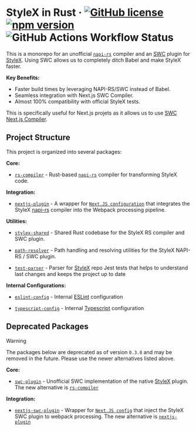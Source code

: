 # StyleX in Rust &middot; [![GitHub license](https://img.shields.io/badge/license-MIT-green.svg)](https://github.com/Dwlad90/stylex-swc-plugin/blob/master/LICENSE) [![npm version](https://img.shields.io/npm/v/@stylexswc/swc-plugin.svg?style=flat)](https://www.npmjs.com/package/@stylexswc/swc-plugin) ![GitHub Actions Workflow Status](https://img.shields.io/github/actions/workflow/status/Dwlad90/stylex-swc-plugin/validate.yml?branch=master&label=Validation)

This is a monorepo for an unofficial [`napi-rs`](https://napi.rs/) compiler and
an [SWC](https://swc.rs/) plugin for
[StyleX](https://github.com/facebook/stylex). Using SWC allows us to completely
ditch Babel and make StyleX faster.

**Key Benefits:**

* Faster build times by leveraging NAPI-RS/SWC instead of Babel.
* Seamless integration with Next.js SWC Compiler.
* Almost 100% compatibility with official StyleX tests.

This is specifically useful for Next.js projets as it allows us to use
[SWC Next.js Compiler](https://nextjs.org/docs/architecture/nextjs-compiler).

## Project Structure

This project is organized into several packages:

**Core:**

* [`rs-compiler`](https://github.com/dwlad90/stylex-swc-plugin/tree/master/crates/stylex-rs-compiler) -
  Rust-based [`napi-rs`](https://napi.rs/) compiler for transforming StyleX code.

**Integration:**

* [`nextjs-plugin`](https://github.com/dwlad90/stylex-swc-plugin/tree/master/packages/nextjs-plugin) -
  A wrapper for [`Next.JS configuration`](https://nextjs.org/docs/app/api-reference/next-config-js) that integrates the StyleX [napi-rs](https://napi.rs/) compiler into the Webpack processing pipeline.

**Utilities:**

* [`stylex-shared`](https://github.com/dwlad90/stylex-swc-plugin/tree/master/crates/stylex-shared) -
 Shared Rust codebase for the StyleX RS compiler and SWC plugin.

* [`path-resolver`](https://github.com/dwlad90/stylex-swc-plugin/tree/master/crates/stylex-path-resolver) -
   Path handling and resolving utilities for the StyleX NAPI-RS / SWC plugin.

* [`test-parser`](https://github.com/dwlad90/stylex-swc-plugin/tree/master/crates/stylex-test-parser) -
  Parser for [StyleX](https://github.com/facebook/stylex) repo Jest tests that
  helps to understand last changes and keeps the project up to date

**Internal Configurations:**

* [`eslint-config`](https://github.com/dwlad90/stylex-swc-plugin/tree/master/packages/eslint-config) -
  Internal [ESLint](https://eslint.org/) configuration

* [`typescript-config`](https://github.com/dwlad90/stylex-swc-plugin/tree/master/packages/typescript-config) -
  Internal
  [Typescript](https://www.typescriptlang.org/docs/handbook/tsconfig-json.htm)
  configuration

## Deprecated Packages

> [!WARNING]
> The packages below are deprecated as of version `0.3.0` and may be removed in the future. Please use the newer alternatives listed above.

**Core:**

* [`swc-plugin`](https://github.com/dwlad90/stylex-swc-plugin/tree/master/crates/stylex-swc-plugin) -
  Unofficial SWC implementation of the native
  [StyleX](https://github.com/facebook/stylex) plugin. The new alternative is
  [`rs-compiler`](https://github.com/dwlad90/stylex-swc-plugin/tree/master/crates/stylex-rs-compiler)

**Integration:**

* [`nextjs-swc-plugin`](https://github.com/dwlad90/stylex-swc-plugin/tree/master/packages/nextjs-swc-plugin) -
  Wrapper for
  [`Next.JS config`](https://nextjs.org/docs/app/api-reference/next-config-js)
  that inject the StyleX SWC plugin to webpack processing. The new alternative
  is
  [`nextjs-plugin`](https://github.com/dwlad90/stylex-swc-plugin/tree/master/packages/nextjs-plugin)
